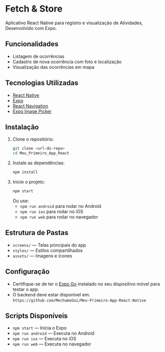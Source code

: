 # Fetch & Store

Aplicativo React Native para registro e visualização de Atividades, Desenvolvido com Expo.

## Funcionalidades
- Listagem de ocorrências
- Cadastro de nova ocorrência com foto e localização
- Visualização das ocorrências em mapa

## Tecnologias Utilizadas
- [React Native](https://reactnative.dev/)
- [Expo](https://expo.dev/)
- [React Navigation](https://reactnavigation.org/)
- [Expo Image Picker](https://docs.expo.dev/versions/latest/sdk/imagepicker/)

## Instalação

1. Clone o repositório:
   ```sh
   git clone <url-do-repo>
   cd Meu_Primeiro_App_React
   ```
2. Instale as dependências:
   ```sh
   npm install
   ```
3. Inicie o projeto:
   ```sh
   npm start
   ```
   Ou use:
   - `npm run android` para rodar no Android
   - `npm run ios` para rodar no iOS
   - `npm run web` para rodar no navegador

## Estrutura de Pastas
- `screens/` — Telas principais do app
- `styles/` — Estilos compartilhados
- `assets/` — Imagens e ícones

## Configuração
- Certifique-se de ter o [Expo Go](https://expo.dev/client) instalado no seu dispositivo móvel para testar o app.
- O backend deve estar disponível em: `https://github.com/MechamoGui/Meu-Primeiro-App-React-Native`

## Scripts Disponíveis
- `npm start` — Inicia o Expo
- `npm run android` — Executa no Android
- `npm run ios` — Executa no iOS
- `npm run web` — Executa no navegador
